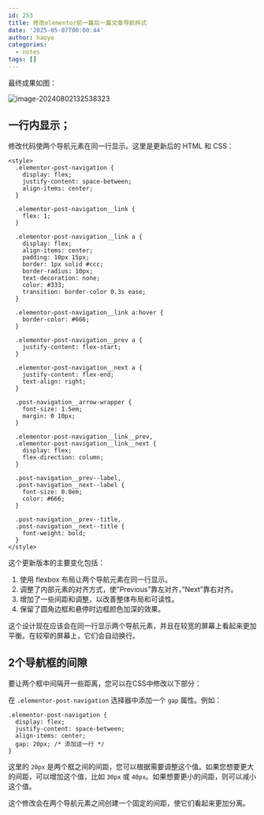 ```yaml
---
id: 253
title: 修改elementor前一篇后一篇文章导航样式
date: '2025-05-07T00:00:44'
author: haoye
categories:
  - notes
tags: []
---
```


最终成果如图：

![image-20240802132538323](https://docu-1319658309.cos.ap-guangzhou.myqcloud.com/image-20240802132538323.png)

## 一行内显示；

修改代码使两个导航元素在同一行显示。这里是更新后的 HTML 和 CSS：

```
<style>
  .elementor-post-navigation {
    display: flex;
    justify-content: space-between;
    align-items: center;
  }

  .elementor-post-navigation__link {
    flex: 1;
  }

  .elementor-post-navigation__link a {
    display: flex;
    align-items: center;
    padding: 10px 15px;
    border: 1px solid #ccc;
    border-radius: 10px;
    text-decoration: none;
    color: #333;
    transition: border-color 0.3s ease;
  }

  .elementor-post-navigation__link a:hover {
    border-color: #666;
  }

  .elementor-post-navigation__prev a {
    justify-content: flex-start;
  }

  .elementor-post-navigation__next a {
    justify-content: flex-end;
    text-align: right;
  }

  .post-navigation__arrow-wrapper {
    font-size: 1.5em;
    margin: 0 10px;
  }

  .elementor-post-navigation__link__prev,
  .elementor-post-navigation__link__next {
    display: flex;
    flex-direction: column;
  }

  .post-navigation__prev--label,
  .post-navigation__next--label {
    font-size: 0.8em;
    color: #666;
  }

  .post-navigation__prev--title,
  .post-navigation__next--title {
    font-weight: bold;
  }
</style>
```

这个更新版本的主要变化包括：

1. 使用 flexbox 布局让两个导航元素在同一行显示。
2. 调整了内部元素的对齐方式，使”Previous”靠左对齐，”Next”靠右对齐。
3. 增加了一些间距和调整，以改善整体布局和可读性。
4. 保留了圆角边框和悬停时边框颜色加深的效果。

这个设计现在应该会在同一行显示两个导航元素，并且在较宽的屏幕上看起来更加平衡。在较窄的屏幕上，它们会自动换行。

## 2个导航框的间隙

要让两个框中间隔开一些距离，您可以在CSS中修改以下部分：

在 `.elementor-post-navigation` 选择器中添加一个 `gap` 属性。例如：

```
.elementor-post-navigation {
  display: flex;
  justify-content: space-between;
  align-items: center;
  gap: 20px; /* 添加这一行 */
}
```

这里的 `20px` 是两个框之间的间距，您可以根据需要调整这个值。如果您想要更大的间距，可以增加这个值，比如 `30px` 或 `40px`。如果想要更小的间距，则可以减小这个值。

这个修改会在两个导航元素之间创建一个固定的间距，使它们看起来更加分离。
